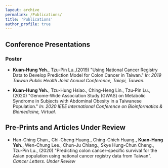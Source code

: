 ```yaml
---
layout: archive
permalink: /Publications/
title: 'Publications'
author_profile: true
---
```

## Conference Presentations
### Poster
* **Kuan-Hung Yeh.**, Tzu-Pin Lu.,(2019) "Using National Cancer Registry Data to Develop Prediction Model for Colon Cancer in Taiwan." *In: 2019 Taiwan Public Health Joint Annual Conference, Taiepi, Taiwan.*

* **Kuan-Hung Yeh.**, Tzu-Hung Hsiao., Ching-Heng Lin., Tzu-Pin Lu., (2020) "Genome-Wide Association Study (GWAS) on Metabolic Syndrome in Subjects with Abdominal Obesity in a Taiwanese Population." *In: 2020 IEEE International Conference on Bioinformatics & Biomedicine, Virtual.*

## Pre-Prints and Articles Under Review
* Han-Ching Chan., Chi-Cheng Huang., Ching-Chieh Huang., **Kuan-Hung Yeh.**, Wen-Chung Lee., Chun-Ju Chiang., Skye Hung-Chun Cheng., Tzu-Pin Lu., (2020) "Predicting colon cancer-specific survival for the Asian population using national cancer registry data from Taiwan". *Cancer Letters. Under Review*
